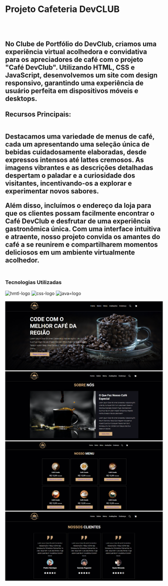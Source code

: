 <h1> Projeto Cafeteria DevCLUB </h1>
<br>
<br>
<h2>No Clube de Portfólio do DevClub, criamos uma experiência virtual acolhedora e convidativa para os apreciadores de café com o projeto "Café DevClub". Utilizando HTML, CSS e JavaScript, desenvolvemos um site com design responsivo, garantindo uma experiência de usuário perfeita em dispositivos móveis e desktops.  <br><br>
Recursos Principais: <br><br>
  
Destacamos uma variedade de menus de café, cada um apresentando uma seleção única de bebidas cuidadosamente elaboradas, desde expressos intensos até lattes cremosos. As imagens vibrantes e as descrições detalhadas despertam o paladar e a curiosidade dos visitantes, incentivando-os a explorar e experimentar novos sabores.

Além disso, incluímos o endereço da loja para que os clientes possam facilmente encontrar o Café DevClub e desfrutar de uma experiência gastronômica única. Com uma interface intuitiva e atraente, nosso projeto convida os amantes do café a se reunirem e compartilharem momentos deliciosos em um ambiente virtualmente acolhedor. <br><br> 

<h3> Tecnologias Utilizadas </h3>
    <img src="https://img.shields.io/badge/HTML5-E34F26?style=for-the-badge&logo=html5&logoColor=white" alt="hmtl-logo"> 
    <img src="https://img.shields.io/badge/CSS3-1572B6?style=for-the-badge&logo=css3&logoColor=white" alt="css-logo">
    <img src="https://img.shields.io/badge/JavaScript-323330?style=for-the-badge&logo=javascript&logoColor=F7DF1E" alt="java=logo">
 <br>
<br>

<img src="./img/projeto-cafe-1.png">
<img src="./img/projeto-cafe-2.png">
<img src="./img/projeto-cafe-3.png">
<img src="./img/projeto-cafe-4.png">
